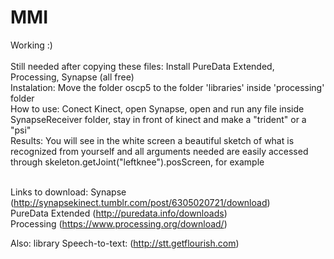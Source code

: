 MMI
===
Working :)<br /><br />
Still needed after copying these files: Install PureData Extended, Processing, Synapse (all free)<br />
Instalation: Move the folder oscp5 to the folder 'libraries' inside 'processing' folder<br />
How to use: Conect Kinect, open Synapse, open and run any file inside SynapseReceiver folder, stay in front of kinect and make a "trident" or a "psi"<br />
Results: You will see in the white screen a beautiful sketch of what is recognized from yourself and all arguments needed are easily accessed through skeleton.getJoint("leftknee").posScreen, for example<br /><br />

Links to download: Synapse (http://synapsekinect.tumblr.com/post/6305020721/download)<br />
PureData Extended (http://puredata.info/downloads)<br />
Processing (https://www.processing.org/download/)<br />

Also: library Speech-to-text: (http://stt.getflourish.com)
